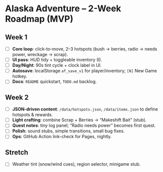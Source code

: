# Alaska Adventure – 2-Week Roadmap (MVP)

## Week 1
- [ ] **Core loop**: click-to-move, 2–3 hotspots (bush → berries, radio → needs power, wreckage → scrap).
- [ ] **UI pass**: HUD tidy + toggleable inventory (I).
- [ ] **Day/Night**: 90s tint cycle + clock label in UI.
- [ ] **Autosave**: localStorage `af_save_v1` for player/inventory; `[N]` New Game hotkey.
- [ ] **Docs**: `README` quickstart, `TODO.md` backlog.

## Week 2
- [ ] **JSON-driven content**: `/data/hotspots.json`, `/data/items.json` to define hotspots & rewards.
- [ ] **Light crafting**: combine Scrap + Berries → “Makeshift Bait” (stub).
- [ ] **Quest notes**: tiny log panel; “Radio needs power” becomes first quest.
- [ ] **Polish**: sound stubs, simple transitions, small bug fixes.
- [ ] **Ops**: GitHub Action link-check for Pages, nightly.

## Stretch
- [ ] Weather tint (snow/wind cues), region selector, minigame stub.
